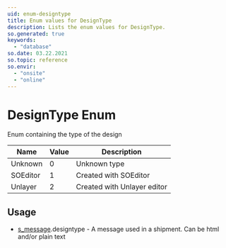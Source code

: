 ```yaml
---
uid: enum-designtype
title: Enum values for DesignType
description: Lists the enum values for DesignType.
so.generated: true
keywords:
  - "database"
so.date: 03.22.2021
so.topic: reference
so.envir:
  - "onsite"
  - "online"
---
```


# DesignType Enum

Enum containing the type of the design

| Name | Value | Description |
|------|-------|-------------|
|Unknown|0|Unknown type|
|SOEditor|1|Created with SOEditor|
|Unlayer|2|Created with Unlayer editor|

## Usage

* [s_message](../s-message.md).designtype - A message used in a shipment. Can be html and/or plain text
